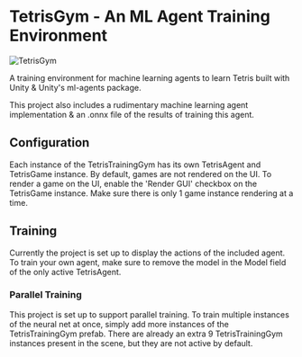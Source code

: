 # TetrisGym - An ML Agent Training Environment
![TetrisGym](https://i.imgur.com/BMOReN8.gif)

A training environment for machine learning agents to learn Tetris built with Unity & Unity's ml-agents package.
 
This project also includes a rudimentary machine learning agent implementation & an .onnx file of the results of training this agent.

## Configuration

Each instance of the TetrisTrainingGym has its own TetrisAgent and TetrisGame instance. By default, games are not rendered on the UI. To render a game on the UI,
enable the 'Render GUI' checkbox on the TetrisGame instance. Make sure there is only 1 game instance rendering at a time.

## Training

Currently the project is set up to display the actions of the included agent.
To train your own agent, make sure to remove the model in the Model field of the only active TetrisAgent.

### Parallel Training

This project is set up to support parallel training. To train multiple instances of the neural net at once, simply add more instances of the TetrisTrainingGym prefab.
There are already an extra 9 TetrisTrainingGym instances present in the scene, but they are not active by default.
